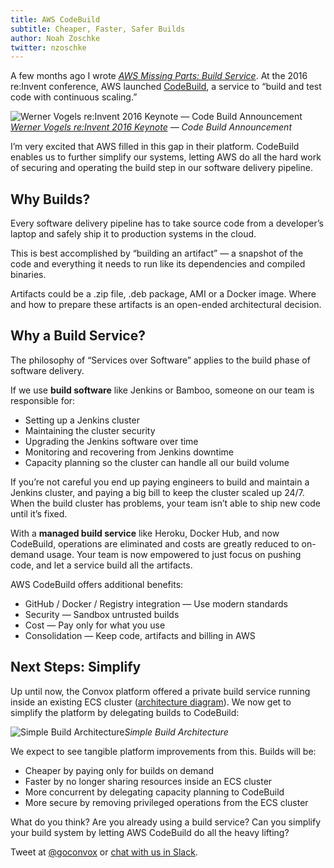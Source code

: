 ```yaml
---
title: AWS CodeBuild
subtitle: Cheaper, Faster, Safer Builds
author: Noah Zoschke
twitter: nzoschke
---
```


A few months ago I wrote *[AWS Missing Parts: Build Service](https://convox.com/blog/aws-missing-build-service/)*. At the 2016 re:Invent conference, AWS launched [CodeBuild](https://aws.amazon.com/codebuild/), a service to “build and test code with continuous scaling.”

![[Werner Vogels re:Invent 2016 Keynote](https://www.youtube.com/watch?v=ZDScBNahsL4&t=34m48s) — Code Build Announcement](https://cdn-images-1.medium.com/max/5108/1*F3Ggj41jsDImvFTjGXZN7Q.png)*[Werner Vogels re:Invent 2016 Keynote](https://www.youtube.com/watch?v=ZDScBNahsL4&t=34m48s) — Code Build Announcement*

I’m very excited that AWS filled in this gap in their platform. CodeBuild enables us to further simplify our systems, letting AWS do all the hard work of securing and operating the build step in our software delivery pipeline.

<!--more-->

## Why Builds?

Every software delivery pipeline has to take source code from a developer’s laptop and safely ship it to production systems in the cloud.

This is best accomplished by “building an artifact” — a snapshot of the code and everything it needs to run like its dependencies and compiled binaries.

Artifacts could be a .zip file, .deb package, AMI or a Docker image. Where and how to prepare these artifacts is an open-ended architectural decision.

## Why a Build Service?

The philosophy of “Services over Software” applies to the build phase of software delivery.

If we use **build software** like Jenkins or Bamboo, someone on our team is responsible for:

* Setting up a Jenkins cluster
* Maintaining the cluster security
* Upgrading the Jenkins software over time
* Monitoring and recovering from Jenkins downtime
* Capacity planning so the cluster can handle all our build volume

If you’re not careful you end up paying engineers to build and maintain a Jenkins cluster, and paying a big bill to keep the cluster scaled up 24/7. When the build cluster has problems, your team isn’t able to ship new code until it’s fixed.

With a **managed build service** like Heroku, Docker Hub, and now CodeBuild, operations are eliminated and costs are greatly reduced to on-demand usage. Your team is now empowered to just focus on pushing code, and let a service build all the artifacts.

AWS CodeBuild offers additional benefits:

* GitHub / Docker / Registry integration — Use modern standards
* Security — Sandbox untrusted builds
* Cost — Pay only for what you use
* Consolidation — Keep code, artifacts and billing in AWS

## Next Steps: Simplify

Up until now, the Convox platform offered a private build service running inside an existing ECS cluster ([architecture diagram](https://convox.com/images/blog/build%20sequence%20diagram.png)). We now get to simplify the platform by delegating builds to CodeBuild:

![Simple Build Architecture](https://cdn-images-1.medium.com/max/2468/1*q8VCDvua49Yn1ZRUble45w.png)*Simple Build Architecture*

We expect to see tangible platform improvements from this. Builds will be:

* Cheaper by paying only for builds on demand
* Faster by no longer sharing resources inside an ECS cluster
* More concurrent by delegating capacity planning to CodeBuild
* More secure by removing privileged operations from the ECS cluster

What do you think? Are you already using a build service? Can you simplify your build system by letting AWS CodeBuild do all the heavy lifting?

Tweet at [@goconvox](https://twitter.com/goconvox) or [chat with us in Slack](http://invite.convox.com/).
